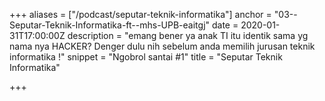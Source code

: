 +++
aliases = ["/podcast/seputar-teknik-informatika"]
anchor = "03--Seputar-Teknik-Informatika-ft--mhs-UPB-eaitgj"
date = 2020-01-31T17:00:00Z
description = "emang bener ya anak TI itu identik sama yg nama nya HACKER? Denger dulu nih sebelum anda memilih jurusan teknik informatika !"
snippet = "Ngobrol santai #1"
title = "Seputar Teknik Informatika"

+++
